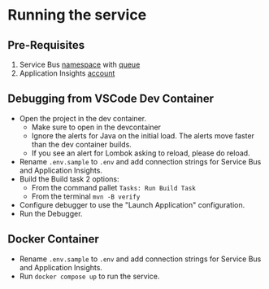 # Running the service

## Pre-Requisites

1. Service Bus [namespace](https://docs.microsoft.com/en-us/cli/azure/servicebus/namespace?view=azure-cli-latest#az-servicebus-namespace-create) with [queue](https://docs.microsoft.com/en-us/cli/azure/servicebus/queue?view=azure-cli-latest#az-servicebus-queue-create)
1. Application Insights [account](https://docs.microsoft.com/en-us/azure/azure-monitor/app/create-new-resource#azure-cli-preview)

## Debugging from VSCode Dev Container

* Open the project in the dev container.
  * Make sure to open in the devcontainer
  * Ignore the alerts for Java on the initial load. The alerts move faster than the dev container builds.
  * If you see an alert for Lombok asking to reload, please do reload.
* Rename `.env.sample` to `.env` and add connection strings for Service Bus and Application Insights.
* Build the Build task 2 options:
  * From the command pallet `Tasks: Run Build Task`
  * From the terminal `mvn -B verify`
* Configure debugger to use the "Launch Application" configuration.
* Run the Debugger.

## Docker Container

* Rename `.env.sample` to `.env` and add connection strings for Service Bus and Application Insights.
* Run `docker compose up` to run the service.